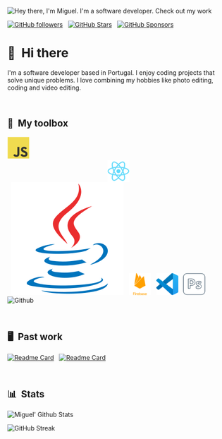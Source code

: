 ![Hey there, I'm Miguel. I'm a software developer. Check out my work](https://github.com/MiguelCardoso77/MiguelCardoso77/raw/master/header.gif)

[![GitHub followers](https://img.shields.io/github/followers/MiguelCardoso77?logo=GitHub&style=for-the-badge)](https://github.com/MiguelCardoso77) &nbsp; [![GitHub Stars](https://img.shields.io/github/stars/MiguelCardoso77?logo=github&style=for-the-badge)](https://github.com/MiguelCardoso77) &nbsp; [![GitHub Sponsors](https://img.shields.io/github/sponsors/MiguelCardoso77?color=BF4B8A&logo=githubsponsors&style=for-the-badge&label=Sponsor%20on%20Github)](https://github.com/sponsors/MiguelCardoso77)

# 👋 &nbsp;Hi there

I'm a software developer based in Portugal. I enjoy coding projects that solve unique problems. I love combining my hobbies like photo editing, coding and video editing.

&nbsp;

## 🧰 &nbsp;My toolbox

<img  src="https://raw.githubusercontent.com/devicons/devicon/1119b9f84c0290e0f0b38982099a2bd027a48bf1/icons/javascript/javascript-original.svg" alt="JavaScript" width="50" height="50"/> &nbsp;
<img  src="https://raw.githubusercontent.com/devicons/devicon/1119b9f84c0290e0f0b38982099a2bd027a48bf1/icons/react/react-original.svg" alt="ReactJS" width="50" height="50" style="margin:0 auto; display:block;"/> &nbsp;
<img  src="https://github.com/devicons/devicon/blob/master/icons/java/java-original.svg"/> &nbsp;
<img  src="https://raw.githubusercontent.com/devicons/devicon/1119b9f84c0290e0f0b38982099a2bd027a48bf1/icons/firebase/firebase-plain-wordmark.svg" alt="Firebase" width="50" height="50"/> &nbsp;
<img  src="https://raw.githubusercontent.com/devicons/devicon/1119b9f84c0290e0f0b38982099a2bd027a48bf1/icons/vscode/vscode-original.svg" alt="VSCode" width="50" height="50"/> &nbsp;
<img  src="https://raw.githubusercontent.com/devicons/devicon/1119b9f84c0290e0f0b38982099a2bd027a48bf1/icons/photoshop/photoshop-line.svg" alt="Photoshop" width="50" height="50"/> &nbsp;
<img  src="https://github.com/CyrisXD/CyrisXD/raw/master/assets/Github.png" alt="Github"/> &nbsp;

&nbsp;

## 🖥 &nbsp;Past work

[![Readme Card](https://github-readme-stats.vercel.app/api/pin/?username=MiguelCardoso77&repo=LAPR4&bg_color=0d1116&title_color=ce09ec&text_color=a4aacb&icon_color=007ec6)](https://github.com/MiguelCardoso77/LAPR4) &nbsp; [![Readme Card](https://github-readme-stats.vercel.app/api/pin/?username=MiguelCardoso77&repo=GameOn&bg_color=0d1116&title_color=ce09ec&text_color=a4aacb&icon_color=007ec6)](https://github.com/MiguelCardoso77/GameOn)

&nbsp;

## 📊 &nbsp;Stats

![Miguel' Github Stats](https://github-readme-stats.vercel.app/api?username=MiguelCardoso77&hide=contribs,prs&show_icons=true&bg_color=0d1116&title_color=ce09ec&text_color=a4aacb&icon_color=007ec6)

![GitHub Streak](https://github-readme-streak-stats.herokuapp.com/?user=MiguelCardoso77&theme=dark&count_private=true&bg_color=0d1116&title_color=ce09ec&text_color=a4aacb&icon_color=007ec6)
